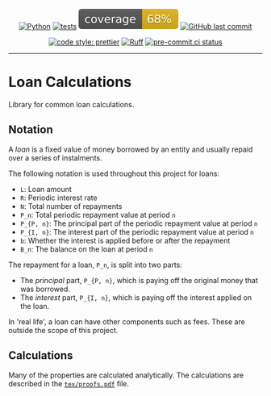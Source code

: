 <div align="center">

[![Python](https://img.shields.io/badge/Python-3.11+-blue.svg)](https://www.python.org/downloads/)
[![tests](https://github.com/Bilbottom/loan-calcs/actions/workflows/tests.yaml/badge.svg)](https://github.com/Bilbottom/loan-calcs/actions/workflows/tests.yaml)
[![coverage](coverage.svg)](https://github.com/dbrgn/coverage-badge)
[![GitHub last commit](https://img.shields.io/github/last-commit/Bilbottom/loan-calcs)](https://shields.io/badges/git-hub-last-commit)

[![code style: prettier](https://img.shields.io/badge/code_style-prettier-ff69b4.svg?style=flat-square)](https://github.com/prettier/prettier)
[![Ruff](https://img.shields.io/endpoint?url=https://raw.githubusercontent.com/astral-sh/ruff/main/assets/badge/v2.json)](https://github.com/astral-sh/ruff)
[![pre-commit.ci status](https://results.pre-commit.ci/badge/github/Bilbottom/loan-calcs/main.svg)](https://results.pre-commit.ci/latest/github/Bilbottom/loan-calcs/main)

</div>

---

# Loan Calculations

Library for common loan calculations.

## Notation

A _loan_ is a fixed value of money borrowed by an entity and usually repaid over a series of instalments.

The following notation is used throughout this project for loans:

- `L`: Loan amount
- `R`: Periodic interest rate
- `N`: Total number of repayments
- `P_n`: Total periodic repayment value at period `n`
- `P_{P, n}`: The principal part of the periodic repayment value at period `n`
- `P_{I, n}`: The interest part of the periodic repayment value at period `n`
- `b`: Whether the interest is applied before or after the repayment
- `B_n`: The balance on the loan at period `n`

The repayment for a loan, `P_n`, is split into two parts:

- The _principal_ part, `P_{P, n}`, which is paying off the original money that was borrowed.
- The _interest_ part, `P_{I, n}`, which is paying off the interest applied on the loan.

In 'real life', a loan can have other components such as fees. These are outside the scope of this project.

## Calculations

Many of the properties are calculated analytically. The calculations are described in the [`tex/proofs.pdf`](tex/proofs.pdf) file.

